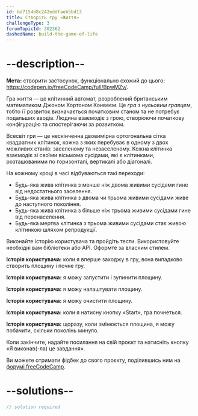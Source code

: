 ```yaml
---
id: bd7154d8c242eddfaeb5bd13
title: Створіть гру «Життя»
challengeType: 3
forumTopicId: 302362
dashedName: build-the-game-of-life
---
```


# --description--

**Мета:** створити застосунок, функціонально схожий до цього: <a href="https://codepen.io/freeCodeCamp/full/BpwMZv/" target="_blank" rel="noopener noreferrer nofollow">https://codepen.io/freeCodeCamp/full/BpwMZv/</a>.

Гра життя — це клітинний автомат, розроблений британським математиком Джоном Хортоном Конвеєм. Це <em>гра з нульовим гравцем</em>, тобто її розвиток визначається початковим станом та не потребує подальших вводів. Людина взаємодіє з грою, створюючи початкову конфігурацію та спостерігаючи за розвитком.

Всесвіт гри — це нескінченна двовимірна ортогональна сітка квадратних клітинок, кожна з яких перебуває в одному з двох можливих станів: заселеному та незаселеному. Кожна клітинка взаємодіє зі своїми вісьмома сусідами, які є клітинками, розташованими по горизонталі, вертикалі або діагоналі.

На кожному кроці в часі відбуваються такі переходи:

- Будь-яка жива клітинка з менше ніж двома живими сусідами гине від недостатнього заселення.
- Будь-яка жива клітинка з двома чи трьома живими сусідами живе до наступного покоління.
- Будь-яка жива клітинка з більше ніж трьома живими сусідами гине від перенаселення.
- Будь-яка мертва клітинка з трьома живими сусідами стає живою клітинкою шляхом репродукції.

Виконайте історію користувача та пройдіть тести. Використовуйте необхідні вам бібліотеки або API. Оформте за власним стилем.

**Історія користувача:** коли я вперше заходжу в гру, вона випадково створить площину і почне гру.

**Історія користувача:** я можу запустити і зупинити площину.

**Історія користувача:** я можу налаштувати площину.

**Історія користувача:** я можу очистити площину.

**Історія користувача:** коли я натисну кнопку «Start», гра почнеться.

**Історія користувача:** щоразу, коли змінюється площина, я можу побачити, скільки поколінь минуло.

Коли закінчите, надайте посилання на свій проєкт та натисніть кнопку «Я виконав(-ла) це завдання».

Ви можете отримати фідбек до свого проєкту, поділившись ним на <a href="https://forum.freecodecamp.org/c/project-feedback/409" target="_blank" rel="noopener noreferrer nofollow">форумі freeCodeCamp</a>.

# --solutions--

```js
// solution required
```

